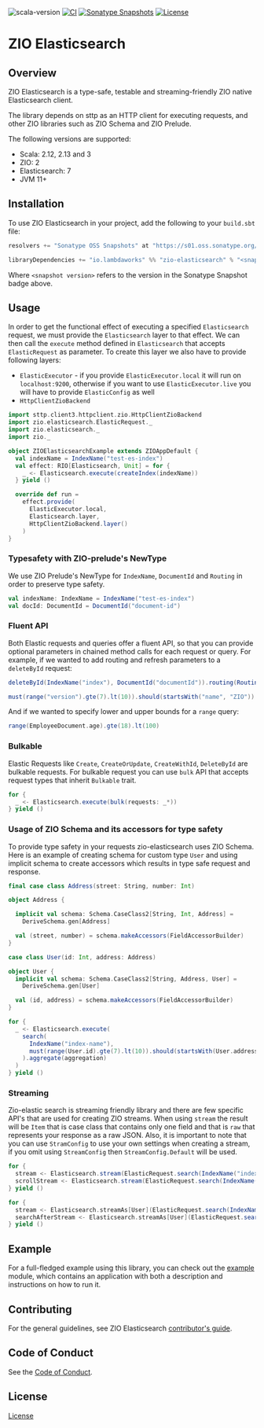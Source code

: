 ![scala-version][scala-version-badge]
[![CI](https://github.com/lambdaworks/zio-elasticsearch/actions/workflows/ci.yml/badge.svg)](https://github.com/lambdaworks/zio-elasticsearch/actions/workflows/ci.yml)
[![Sonatype Snapshots](https://img.shields.io/nexus/s/https/s01.oss.sonatype.org/io.lambdaworks/zio-elasticsearch_2.13.svg?label=Sonatype%20Snapshot)](https://s01.oss.sonatype.org/content/repositories/snapshots/io/lambdaworks/zio-elasticsearch_2.13/)
[![License](https://img.shields.io/badge/License-Apache%202.0-blue.svg)](https://opensource.org/licenses/Apache-2.0)

# ZIO Elasticsearch

## Overview

ZIO Elasticsearch is a type-safe, testable and streaming-friendly ZIO native Elasticsearch client.

The library depends on sttp as an HTTP client for executing requests, and other ZIO libraries such as ZIO Schema and ZIO Prelude.

The following versions are supported:
- Scala: 2.12, 2.13 and 3
- ZIO: 2
- Elasticsearch: 7
- JVM 11+

## Installation

To use ZIO Elasticsearch in your project, add the following to your `build.sbt` file:

```scala
resolvers += "Sonatype OSS Snapshots" at "https://s01.oss.sonatype.org/content/repositories/snapshots"

libraryDependencies += "io.lambdaworks" %% "zio-elasticsearch" % "<snapshot version>"
```

Where `<snapshot version>` refers to the version in the Sonatype Snapshot badge above.

## Usage

In order to get the functional effect of executing a specified `Elasticsearch` request, we must provide the `Elasticsearch` layer to that effect.  We can then call the `execute` method defined in `Elasticsearch` that accepts `ElasticRequest` as parameter.
To create this layer we also have to provide following layers:

- `ElasticExecutor` - if you provide `ElasticExecutor.local` it will run on `localhost:9200`, otherwise if you want to use `ElasticExecutor.live` you will have to provide `ElasticConfig` as well
- `HttpClientZioBackend`

```scala
import sttp.client3.httpclient.zio.HttpClientZioBackend
import zio.elasticsearch.ElasticRequest._
import zio.elasticsearch._
import zio._

object ZIOElasticsearchExample extends ZIOAppDefault {
  val indexName = IndexName("test-es-index")
  val effect: RIO[Elasticsearch, Unit] = for {
    _ <- Elasticsearch.execute(createIndex(indexName))
  } yield ()

  override def run =
    effect.provide(
      ElasticExecutor.local,
      Elasticsearch.layer,
      HttpClientZioBackend.layer()
    )
}
```


### Typesafety with ZIO-prelude's NewType

We use ZIO Prelude's NewType for `IndexName`, `DocumentId` and `Routing` in order to preserve type safety.

```scala
val indexName: IndexName = IndexName("test-es-index")
val docId: DocumentId = DocumentId("document-id")
```

### Fluent API

Both Elastic requests and queries offer a fluent API, so that you can provide optional parameters in chained method calls for each request or query. For example, if we wanted to add routing and refresh parameters to a `deleteById` request:

```scala
deleteById(IndexName("index"), DocumentId("documentId")).routing(Routing("routing")).refreshTrue

must(range("version").gte(7).lt(10)).should(startsWith("name", "ZIO"))
```

And if we wanted to specify lower and upper bounds for a `range` query:

```scala
range(EmployeeDocument.age).gte(18).lt(100)
```

### Bulkable

Elastic Requests like `Create`, `CreateOrUpdate`, `CreateWithId`, `DeleteById` are bulkable requests. For bulkable request you can use `bulk` API that accepts request types that inherit `Bulkable` trait.

```scala
for {
  _ <- Elasticsearch.execute(bulk(requests: _*)) 
} yield ()
```

### Usage of ZIO Schema and its accessors for type safety

To provide type safety in your requests zio-elasticsearch uses ZIO Schema. Here is an example of creating schema for custom type `User` and using implicit schema to create accessors which results in type safe request and response.

```scala
final case class Address(street: String, number: Int)

object Address {

  implicit val schema: Schema.CaseClass2[String, Int, Address] =
    DeriveSchema.gen[Address]

  val (street, number) = schema.makeAccessors(FieldAccessorBuilder)
}

case class User(id: Int, address: Address)

object User {
  implicit val schema: Schema.CaseClass2[String, Address, User] =
    DeriveSchema.gen[User]

  val (id, address) = schema.makeAccessors(FieldAccessorBuilder)
}

for {
  _ <- Elasticsearch.execute(
    search(
      IndexName("index-name"),
      must(range(User.id).gte(7).lt(10)).should(startsWith(User.address.name, "ZIO"))
    ).aggregate(aggregation)
  )
} yield ()
```

### Streaming

Zio-elastic search is streaming friendly library and there are few specific API's that are used for creating ZIO streams. When using `stream` the result will be `Item` that is case class that contains only one field and that is `raw` that represents your response as a raw JSON. Also, it is important to note that you can use `StramConfig` to use your own settings when creating a stream, if you omit using `StreamConfig` then `StreamConfig.Default` will be used.

```scala
for {
  stream <- Elasticsearch.stream(ElasticRequest.search(IndexName("index"), range("id").gte(5)))
  scrollStream <- Elasticsearch.stream(ElasticRequest.search(IndexName("index"), range("id").gte(5)), StreamConfig.Scroll)
} yield ()
```

```scala
for {
  stream <- Elasticsearch.streamAs[User](ElasticRequest.search(IndexName("index"), range(User.id).gte(5)))
  searchAfterStream <- Elasticsearch.streamAs[User](ElasticRequest.search(IndexName("index"), range(User.id).gte(5)), StreamConfig.SearchAfter)
} yield ()
```

## Example

For a full-fledged example using this library, you can check out the [example](modules/example) module, which contains an application with both a description and instructions on how to run it.

## Contributing

For the general guidelines, see ZIO Elasticsearch [contributor's guide](https://lambdaworks.github.io/zio-elasticsearch/about/about_contributing).

## Code of Conduct

See the [Code of Conduct](https://lambdaworks.github.io/zio-elasticsearch/about/about_code_of_conduct).

## License
[License](LICENSE)


[scala-version-badge]: https://img.shields.io/badge/scala-2.13.10-blue?logo=scala&color=red
